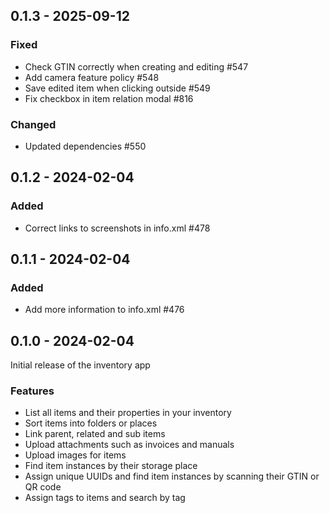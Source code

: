 ## 0.1.3 - 2025-09-12

### Fixed

- Check GTIN correctly when creating and editing #547
- Add camera feature policy #548
- Save edited item when clicking outside #549
- Fix checkbox in item relation modal #816 

### Changed
- Updated dependencies #550

## 0.1.2 - 2024-02-04

### Added

- Correct links to screenshots in info.xml #478

## 0.1.1 - 2024-02-04

### Added

- Add more information to info.xml #476

## 0.1.0 - 2024-02-04

Initial release of the inventory app

### Features

- List all items and their properties in your inventory
- Sort items into folders or places
- Link parent, related and sub items
- Upload attachments such as invoices and manuals
- Upload images for items
- Find item instances by their storage place
- Assign unique UUIDs and find item instances by scanning their GTIN or QR code
- Assign tags to items and search by tag